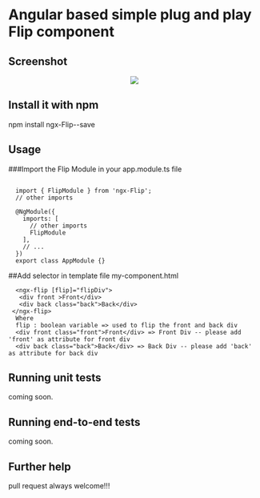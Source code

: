 

# Angular based simple plug and play Flip component

## Screenshot
<p align="center">
<img src ="https://github.com/ritsrivastava01/ngxFlip/blob/master/Flip.gif" /></p>

## Install it with npm
npm install ngx-Flip--save

## Usage
###Import the Flip Module in your app.module.ts file
```
  
  import { FlipModule } from 'ngx-Flip';
  // other imports 
  
  @NgModule({
    imports: [
      // other imports 
      FlipModule
    ],
    // ...
  })
  export class AppModule {}

```
##Add selector in template file my-component.html
```
  <ngx-flip [flip]="flipDiv">
   <div front >Front</div>
   <div back class="back">Back</div>
 </ngx-flip>
  Where
  flip : boolean variable => used to flip the front and back div
  <div front class="front">Front</div> => Front Div -- please add 'front' as attribute for front div
  <div back class="back">Back</div> => Back Div -- please add 'back' as attribute for back div
```

## Running unit tests

coming soon. 

## Running end-to-end tests

coming soon.

## Further help

pull request always welcome!!!
